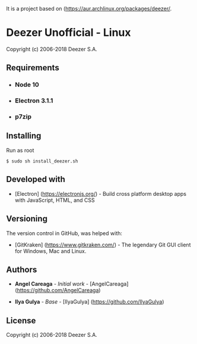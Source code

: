 It is a project based on (https://aur.archlinux.org/packages/deezer/.

# Deezer Unofficial - Linux

Copyright (c) 2006-2018 Deezer S.A.

## Requirements

- ### Node 10
- ### Electron 3.1.1
- ### p7zip

## Installing

Run as root

```
$ sudo sh install_deezer.sh
```

## Developed with

* [Electron] (https://electronjs.org/) - Build cross platform desktop apps with JavaScript, HTML, and CSS

## Versioning

The version control in GitHub, was helped with:

* [GitKraken] (https://www.gitkraken.com/) - The legendary Git GUI client for Windows, Mac and Linux.

## Authors

* **Angel Careaga** - *Initial work* - [AngelCareaga] (https://github.com/AngelCareaga)

* **Ilya Gulya** - *Base* - [IlyaGulya] (https://github.com/IlyaGulya)


## License

Copyright (c) 2006-2018 Deezer S.A.
